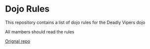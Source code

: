 Dojo Rules
==========

This repository contains a list of dojo rules for the Deadly Vipers dojo

All mambers should read the rules

[Orignal repo](https://github.com/deadlyvipers)
